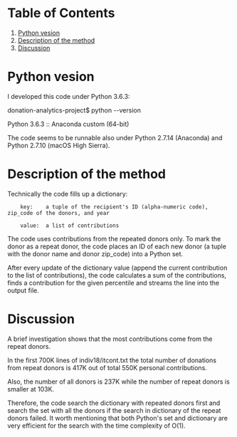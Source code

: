 # Table of Contents
1. [Python vesion](README.md#Pyhon-version)
2. [Description of the method](README.md#Description-of-the-method)
2. [Discussion](README.md#Discussion)
                
# Python vesion

I developed this code under Python 3.6.3:

donation-analytics-project$ python --version

Python 3.6.3 :: Anaconda custom (64-bit)

The code seems to be runnable also under Python 2.7.14 (Anaconda) and Python 2.7.10 (macOS High Sierra).

# Description of the method

Technically the code fills up a dictionary:

        key:    a tuple of the recipient's ID (alpha-numeric code), zip_code of the donors, and year
        
        value:  a list of contributions

The code uses contributions from the repeated donors only. To mark the donor as a repeat donor, the code places an ID of each new donor (a tuple with the donor name and donor zip\_code) into a Python set. 

After every update of the dictionary value (append the current contribution to the list of contributions), the code calculates a sum of the contributions, finds a contribution for the given percentile and streams the line into the output file.

# Discussion

A brief investigation shows that the most contributions come from the repeat donors.

In the first 700K lines of indiv18/itcont.txt the total number of donations from repeat donors is 417K out of total 550K personal contributions.

Also, the number of all donors is 237K while the number of repeat donors is smaller at 103K.

Therefore, the code search the dictionary with repeated donors first and search the set with all the donors if the search in dictionary of the repeat donors failed. It worth mentioning that both Python's set and dictionary are very efficient for the search with the time complexity of O(1).
